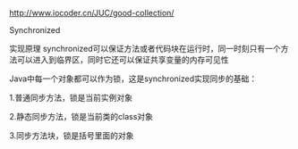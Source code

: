 http://www.iocoder.cn/JUC/good-collection/

Synchronized

实现原理
synchronized可以保证方法或者代码块在运行时，同一时刻只有一个方法可以进入到临界区，同时它还可以保证共享变量的内存可见性

Java中每一个对象都可以作为锁，这是synchronized实现同步的基础：

1.普通同步方法，锁是当前实例对象

2.静态同步方法，锁是当前类的class对象

3.同步方法块，锁是括号里面的对象
